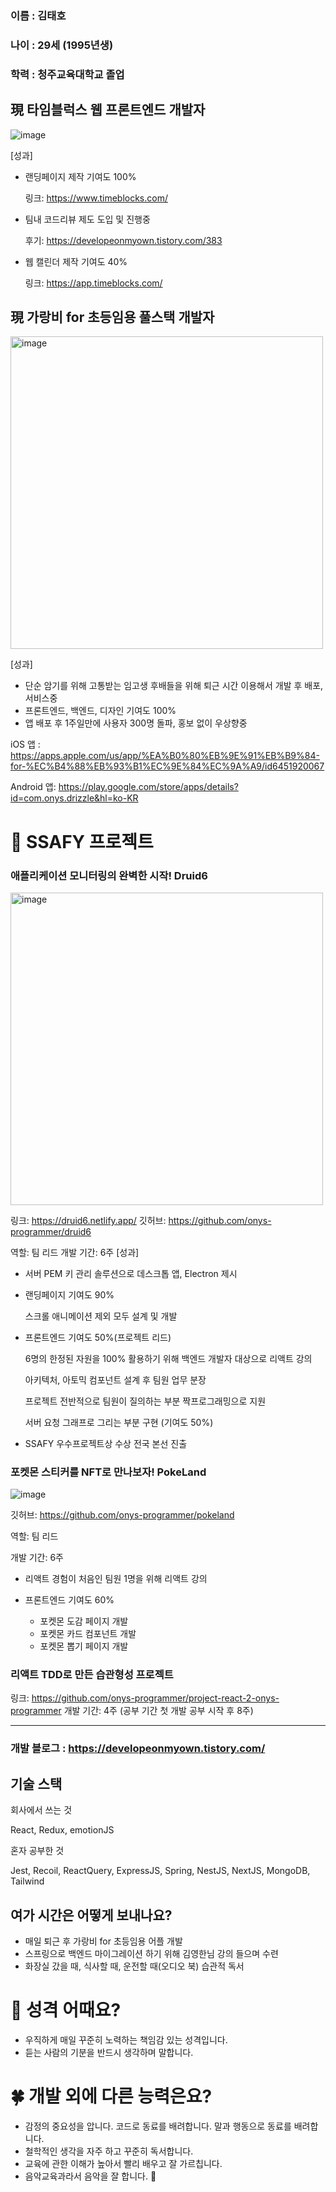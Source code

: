 ### 이름 : 김태호
### 나이 : 29세 (1995년생)
### 학력 : 청주교육대학교 졸업

## 現 타임블럭스 웹 프론트엔드 개발자
![image](https://github.com/onys-programmer/onys-programmer/assets/65271951/2bbc2251-2e4d-477b-8137-60ae9a8155cb)

[성과]
- 랜딩페이지 제작 기여도 100%
  
  링크: https://www.timeblocks.com/
  
- 팀내 코드리뷰 제도 도입 및 진행중
  
  후기: https://developeonmyown.tistory.com/383
  
- 웹 캘린더 제작 기여도 40%
  
  링크: https://app.timeblocks.com/
  

## 現 가랑비 for 초등임용 풀스택 개발자
<img width="500" alt="image" src="https://github.com/onys-programmer/onys-programmer/assets/65271951/8a533ce8-bd49-4556-a4d8-7d5a455ee413">


[성과]
- 단순 암기를 위해 고통받는 임고생 후배들을 위해 퇴근 시간 이용해서 개발 후 배포, 서비스중 
- 프론트엔드, 백엔드, 디자인 기여도 100%
- 앱 배포 후 1주일만에 사용자 300명 돌파, 홍보 없이 우상향중

iOS 앱 : https://apps.apple.com/us/app/%EA%B0%80%EB%9E%91%EB%B9%84-for-%EC%B4%88%EB%93%B1%EC%9E%84%EC%9A%A9/id6451920067

Android 앱: https://play.google.com/store/apps/details?id=com.onys.drizzle&hl=ko-KR


# 👀 SSAFY 프로젝트

### 애플리케이션 모니터링의 완벽한 시작! Druid6
<img width="500" alt="image" src="https://github.com/onys-programmer/onys-programmer/assets/65271951/e0c85b39-00b8-4cec-90ab-b3c16bd4f976">

링크: https://druid6.netlify.app/
깃허브: https://github.com/onys-programmer/druid6

역할: 팀 리드
개발 기간: 6주
[성과]
- 서버 PEM 키 관리 솔루션으로 데스크톱 앱, Electron 제시
- 랜딩페이지 기여도 90%

  스크롤 애니메이션 제외 모두 설계 및 개발

- 프론트엔드 기여도 50%(프로젝트 리드)

  6명의 한정된 자원을 100% 활용하기 위해 백엔드 개발자 대상으로 리액트 강의

  아키텍처, 아토믹 컴포넌트 설계 후 팀원 업무 분장

  프로젝트 전반적으로 팀원이 질의하는 부분 짝프로그래밍으로 지원

  서버 요청 그래프로 그리는 부분 구현 (기여도 50%)

- SSAFY 우수프로젝트상 수상 전국 본선 진출

### 포켓몬 스티커를 NFT로 만나보자! PokeLand
![image](https://github.com/onys-programmer/onys-programmer/assets/65271951/c904a977-a671-4dd0-b647-6b96962e356c)


깃허브: https://github.com/onys-programmer/pokeland

역할: 팀 리드

개발 기간: 6주

- 리액트 경험이 처음인 팀원 1명을 위해 리액트 강의

- 프론트엔드 기여도 60%
  - 포켓몬 도감 페이지 개발
  - 포켓몬 카드 컴포넌트 개발
  - 포켓몬 뽑기 페이지 개발

### 리액트 TDD로 만든 습관형성 프로젝트
링크: https://github.com/onys-programmer/project-react-2-onys-programmer
개발 기간: 4주 (공부 기간 첫 개발 공부 시작 후 8주)

---
### 개발 블로그 : https://developeonmyown.tistory.com/

## 기술 스택
회사에서 쓰는 것

React, Redux, emotionJS

혼자 공부한 것

Jest, Recoil, ReactQuery, ExpressJS, Spring, NestJS, NextJS, MongoDB, Tailwind


## 여가 시간은 어떻게 보내나요?
- 매일 퇴근 후 가랑비 for 초등임용 어플 개발
- 스프링으로 백엔드 마이그레이션 하기 위해 김영한님 강의 들으며 수련
- 화장실 갔을 때, 식사할 때, 운전할 때(오디오 북) 습관적 독서


# 🌈 성격 어때요?
- 우직하게 매일 꾸준히 노력하는 책임감 있는 성격입니다.
- 듣는 사람의 기분을 반드시 생각하며 말합니다.


# 🍀 개발 외에 다른 능력은요?
- 감정의 중요성을 압니다. 코드로 동료를 배려합니다. 말과 행동으로 동료를 배려합니다.
- 철학적인 생각을 자주 하고 꾸준히 독서합니다.
- 교육에 관한 이해가 높아서 빨리 배우고 잘 가르칩니다.
- 음악교육과라서 음악을 잘 합니다. 🎸

